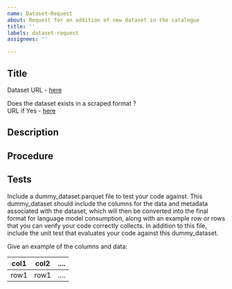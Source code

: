 ```yaml
---
name: Dataset-Request
about: Request for an addition of new dataset in the catalogue
title: ''
labels: dataset-request
assignees: ''

---
```


## Title

Dataset URL - [here]()

Does the dataset exists in a scraped format ?   
URL if Yes - [here]()

## Description


## Procedure


## Tests

Include a dummy_dataset.parquet file to test your code against. This dummy_dataset should include the columns for the data and metadata associated with the dataset, which will then be converted into the final format for language model consumption, along with an example row or rows that you can verify your code correctly collects. In addition to this file, include the unit test that evaluates your code against this dummy_dataset.

Give an example of the columns and data:

| col1 | col2 | .... |
| ---- | ---- | ---- |
| row1 | row1 | .... |